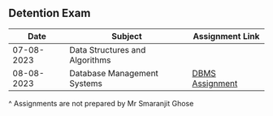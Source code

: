 ## Detention Exam

|Date| Subject | Assignment Link |
|-----------|--------|---------------|
|07-08-2023 | Data Structures and Algorithms | |
|08-08-2023 | Database Management Systems | [DBMS Assignment](./DBMS%20Assignment.pdf)|


^ Assignments are not prepared by Mr Smaranjit Ghose
